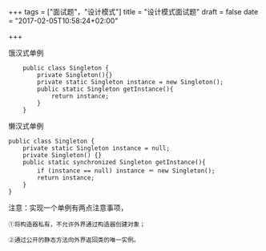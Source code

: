 +++
tags = ["面试题"，"设计模式"]
title = "设计模式面试题"
draft = false
date = "2017-02-05T10:58:24+02:00"

+++

饿汉式单例


		public class Singleton {
		    private Singleton(){}
		    private static Singleton instance = new Singleton();
		    public static Singleton getInstance(){
		        return instance;
		    }
		}

懒汉式单例

	public class Singleton {
	    private static Singleton instance = null;
	    private Singleton() {}
	    public static synchronized Singleton getInstance(){
	        if (instance == null) instance ＝ new Singleton();
	        return instance;
	    }
	}



注意：实现一个单例有两点注意事项，

	①将构造器私有，不允许外界通过构造器创建对象；
	
	②通过公开的静态方法向外界返回类的唯一实例。





